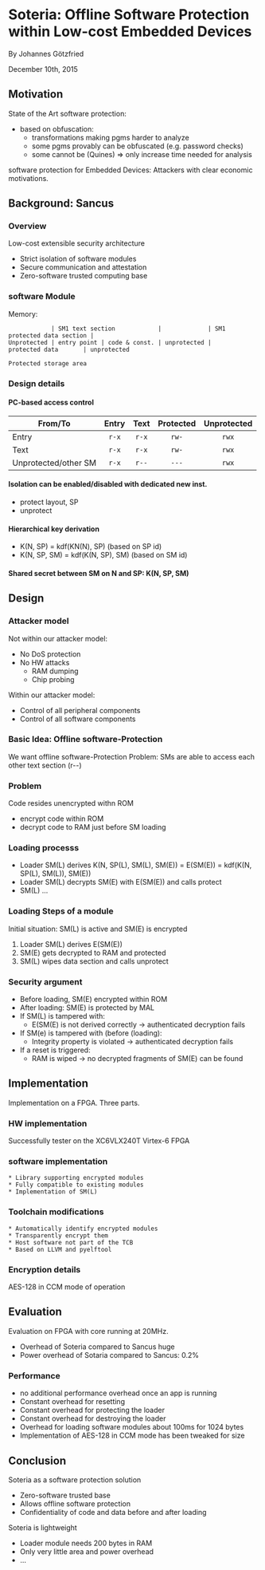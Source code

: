 
# Soteria: Offline Software Protection within Low-cost Embedded Devices

By Johannes Götzfried

December 10th, 2015

## Motivation

State of the Art software protection:

* based on obfuscation:
    * transformations making pgms harder to analyze
    * some pgms provably can be obfuscated (e.g. password checks)
    * some cannot be (Quines)
=> only increase time needed for analysis

software protection for Embedded Devices:
Attackers with clear economic motivations.

## Background: Sancus

### Overview

Low-cost extensible security architecture
* Strict isolation of software modules
* Secure communication and attestation
* Zero-software trusted computing base

### software Module

Memory: 

```
            | SM1 text section            |             | SM1 protected data section |
Unprotected | entry point | code & const. | unprotected |       protected data       | unprotected

Protected storage area
```

### Design details

#### PC-based access control

|From/To|Entry|Text|Protected|Unprotected|
|---|:---:|:---:|:---:|:---:|
|Entry|`r-x`|`r-x`|`rw-`|`rwx`|
|Text|`r-x`|`r-x`|`rw-`|`rwx`|
|Unprotected/other SM|`r-x`|`r--`|`---`|`rwx`|

#### Isolation can be enabled/disabled with dedicated new inst.
* protect layout, SP
* unprotect

#### Hierarchical key derivation
* K(N, SP) = kdf(KN(N), SP) (based on SP id)
* K(N, SP, SM) = kdf(K(N, SP), SM) (based on SM id)

#### Shared secret between SM on N and SP: K(N, SP, SM)

## Design

### Attacker model

Not within our attacker model:

* No DoS protection
* No HW attacks
    * RAM dumping
    * Chip probing

Within our attacker model:

* Control of all peripheral components
* Control of all software components

### Basic Idea: Offline software-Protection

We want offline software-Protection
Problem: SMs are able to access each other text section (r--)

### Problem

Code resides unencrypted withn ROM
* encrypt code within ROM
* decrypt code to RAM just before SM loading

### Loading processs
* Loader SM(L) derives K(N, SP(L), SM(L), SM(E)) = E(SM(E)) = kdf(K(N, SP(L), SM(L)), SM(E))
* Loader SM(L) decrypts SM(E) with E(SM(E)) and calls protect
* SM(L) ...

### Loading Steps of a module
Initial situation: SM(L) is active and SM(E) is encrypted

1. Loader SM(L) derives E(SM(E))
2. SM(E) gets decrypted to RAM and protected
3. SM(L) wipes data section and calls unprotect

### Security argument
* Before loading, SM(E) encrypted within ROM
* After loading: SM(E) is protected by MAL
* If SM(L) is tampered with:
    * E(SM(E) is not derived correctly
    -> authenticated decryption fails
* If SM(e) is tampered with (before (loading):
    * Integrity property is violated
    -> authenticated decryption fails
* If a reset is triggered:
    * RAM is wiped
    -> no decrypted fragments of SM(E) can be found


## Implementation

Implementation on a FPGA. Three parts.

### HW implementation
Successfully tester on the XC6VLX240T Virtex-6 FPGA

### software implementation
    * Library supporting encrypted modules
    * Fully compatible to existing modules
    * Implementation of SM(L)

### Toolchain modifications
    * Automatically identify encrypted modules
    * Transparently encrypt them
    * Host software not part of the TCB
    * Based on LLVM and pyelftool

### Encryption details

AES-128 in CCM mode of operation
    
## Evaluation

Evaluation on FPGA with core running at 20MHz.

* Overhead of Soteria compared to Sancus huge
* Power overhead of Sotaria compared to Sancus: 0.2%

### Performance

* no additional performance overhead once an app is running
* Constant overhead for resetting
* Constant overhead for protecting the loader
* Constant overhead for destroying the loader
* Overhead for loading software modules about 100ms for 1024 bytes
* Implementation of AES-128 in CCM mode has been tweaked for size

## Conclusion

Soteria as a software protection solution
* Zero-software trusted base
* Allows offline software protection
* Confidentiality of code and data before and after loading

Soteria is lightweight
* Loader module needs 200 bytes in RAM
* Only very little area and power overhead
* ...

